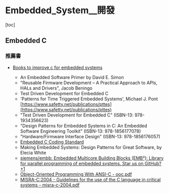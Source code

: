 # Embedded_System__開發

[toc]
<!-- toc --> 

## Embedded C

### 推薦書

- [Books to improve c for embedded systems](https://www.linkedin.com/groups/163086/163086-6383135694142996481?midToken=AQHc-p55h4Mh6w&trk=eml-b2_anet_digest_of_digests-hero-11-discussion%7Esubject&trkEmail=eml-b2_anet_digest_of_digests-hero-11-discussion%7Esubject-null-7d8v3v%7Ejfug3koq%7Eaz-null-communities%7Egroup%7Ediscussion&lipi=urn%3Ali%3Apage%3Aemail_b2_anet_digest_of_digests%3BTYhWLsOaQhm3d8YwR7BhXA%3D%3D)

    - An Embedded Software Primer by David E. Simon
    - "Reusable Firmware Development – A Practical Approach to APIs, HALs and Drivers", Jacob Beningo
    - Test Driven Development for Embedded C
    - 'Patterns for Time Triggered Embedded Systems', Michael J. Pont [https://www.safetty.net/publications/pttes](https://www.safetty.net/publications/pttes)
    - "Test Driven Development for Embedded C" (ISBN-13: 978-1934356623)
    - "Design Patterns for Embedded Systems in C: An Embedded Software Engineering Toolkit" (ISBN-13: 978-1856177078)
    - "Hardware/Firmware Interface Design" (ISBN-13: 978-1856176057)
    - [Embedded C Coding Standard](https://barrgroup.com/Embedded-Systems/Books/Embedded-C-Coding-Standard)
    - Making Embedded Systems: Design Patterns for Great Software, by Elecia White 
    - [siemens/embb: Embedded Multicore Building Blocks (EMB²): Library for parallel programming of embedded systems. Star us on GitHub? +1](https://github.com/siemens/embb)
    - [Object-Oriented Programming With ANSI-C - ooc.pdf](https://www.planetpdf.com/codecuts/pdfs/ooc.pdf)
    - [MISRA-C:2004 - Guidelines for the use of the C language in critical systems - misra-c-2004.pdf](http://caxapa.ru/thumbs/468328/misra-c-2004.pdf)



